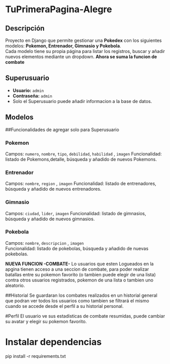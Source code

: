 # TuPrimeraPagina-Alegre

## Descripción
Proyecto en Django que permite gestionar una **Pokedex** con los siguientes modelos: **Pokemon, Entrenador, Gimnasio y Pokebola**.  
Cada modelo tiene su propia página para listar los registros, buscar y añadir nuevos elementos mediante un dropdown.
**Ahora se suma la funcion de combate**

## Superusuario
- **Usuario:** `admin`  
- **Contraseña:** `admin`
- Solo el Superusuario puede añadir informacion a la base de datos.

## Modelos
##Funcionalidades de agregar solo para Superusuario

### Pokemon
Campos: `numero`, `nombre`, `tipo`, `debilidad`, `habilidad` , `imagen` 
Funcionalidad: listado de Pokemons,detalle, búsqueda y añadido de nuevos Pokemons.

### Entrenador
Campos: `nombre`, `region` , `imagen` 
Funcionalidad: listado de entrenadores, búsqueda y añadido de nuevos entrenadores.

### Gimnasio
Campos: `ciudad`, `lider`,  `imagen` 
Funcionalidad: listado de gimnasios, búsqueda y añadido de nuevos gimnasios.

### Pokebola
Campos: `nombre`, `descripcion` , `imagen`  
Funcionalidad: listado de pokebolas, búsqueda y añadido de nuevas pokebolas.

**NUEVA FUNCION -COMBATE-**
Lo usuarios que esten Logueados en la apgina tienen acceso a una seccion de combate, para poder realizar batallas entre su pokemon favorito (o tambien puede elegir de una lista) contra otros usuarios registrados, pokemon de una lista o tambien uno aleatorio.

##Historial
Se guardaran los combates realizados en un historial general que podran ver todos los usuarios como tambien se filtrará el mismo cuando se accede desde el perfil a su historial personal.

#Perfil
El usuario ve sus estadisticas de combate resumidas, puede cambiar su avatar y elegir su pokemon favorito.

# Instalar dependencias
pip install -r requirements.txt
